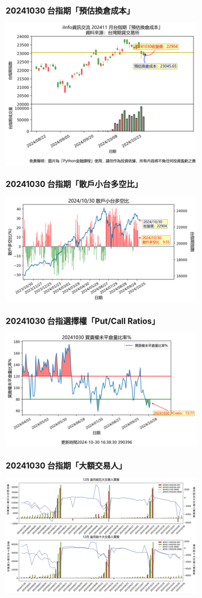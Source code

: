 ## 20241030 台指期「預估換倉成本」
![](images/txfcost.png)

## 20241030 台指期「散戶小台多空比」
![](images/bbiri.png)

## 20241030 台指選擇權「Put/Call Ratios」
![](images/pcratio.png)

## 20241030 台指期「大額交易人」
![](images/blocktrade.png)

